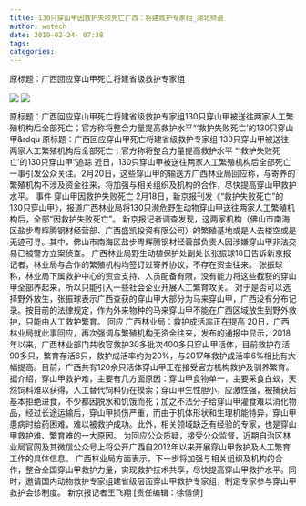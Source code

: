 ```yaml
---
title: 130只穿山甲因救护失败死亡广西：将建救护专家组_湖北频道
author: wetech
date: 2019-02-24- 07:38
tags: 
categories: 
---
```

原标题：广西回应穿山甲死亡将建省级救护专家组
<!-- more -->
                
<img align="center" border="0" src="http://p0.ifengimg.com/a/2019_09/c8dd2713d31370d_size284_w400_h533.jpg" />
                
<img align="center" border="0" src="http://p2.ifengimg.com/a/2016/0810/204c433878d5cf9size1_w16_h16.png" />
            
原标题：广西回应穿山甲死亡将建省级救护专家组130只穿山甲被送往两家人工繁殖机构后全部死亡；官方称将整合力量提高救护水平“‘救护失败死亡’的130只穿山甲&rdqu
原标题：广西回应穿山甲死亡将建省级救护专家组
130只穿山甲被送往两家人工繁殖机构后全部死亡；官方称将整合力量提高救护水平
“‘救护失败死亡’的130只穿山甲”追踪
近日，130只穿山甲被送往两家人工繁殖机构后全部死亡一事引发公众关注。2月20日，这些穿山甲的输送方广西林业局回应称，与寄养的繁殖机构不涉及资金往来，将加强与相关组织及机构的合作，尽快提高穿山甲救护水平。
事件
穿山甲因救护失败死亡
2月18日，新京报刊发《“救护失败死亡”的130只穿山甲》，报道广西林业局将130只濒危野生动物穿山甲送往两家人工繁殖机构后，全部“因救护失败死亡”。
新京报记者调查发现，这两家机构（佛山市南海区盐步粤辉腾钢材经营部、广西盛凯投资有限公司）的繁殖基地或是人去楼空或是无迹可寻。其中，佛山市南海区盐步粤辉腾钢材经营部负责人因涉嫌穿山甲非法交易已被警方立案侦查。
广西林业局野生动植保护处副处长张振球18日告诉新京报记者，林业局与合作的繁殖机构均签订过寄养协议，不存在资金往来。
张振球称，林业局下属救护中心的资金支持、人员配备有限，没有能力将这些截获的穿山甲全部养起来，所以只能引入一些社会企业开展人工繁育攻关。
对于是否可以选择野外放生，张振球表示广西查获的穿山甲大部分为马来穿山甲，广西没有分布记录。按目前的法律规定，作为外来物种的马来穿山甲不能在广西区域放生到野外救护，只能由人工救护繁育。
回应
广西林业局：救护成活率正在提高
20日，广西林业局就此事回应，再次强调与繁殖机构无资金往来，发布的通报中显示，2018年以来，广西林业部门共收容救护30多批次400多只穿山甲活体，目前救护存活90多只，繁育存活6只，救护成活率约为20%，与2017年救护成活率6%相比有大幅提高。目前，广西共有120余只活体穿山甲正在接受官方机构救护及驯养繁育。
据介绍，穿山甲救护难，主要有几方面原因：穿山甲食物单一，主要采食白蚁，天然饲料难以获得，人工替代饲料仍在摸索；穿山甲生性胆小，应激性强，被捕获后基本拒绝进食，不少都因脱水和饥饿而死；加之不法分子给穿山甲灌食难以消化物品，经过长途运输后，穿山甲损伤严重，而由于机体形状和生理机能特异，穿山甲患病时给药困难，难以被救护成功。此外，相关领域缺乏有经验的专家，也是穿山甲救护难、繁育难的一大原因。
为回应公众质疑，接受公众监督，近期自治区林业局官网及其微信公众号上将公开广西自2012年以来开展穿山甲救护及人工繁育工作的具体信息。
广西林业局方面表示，下一步将加强与相关组织及机构的合作，整合全国穿山甲救护力量，实现救护技术共享，尽快提高穿山甲救护水平。同时，邀请国内动物救护专家组建省级层面穿山甲救护专家组，制定专家参与穿山甲救护会诊制度。
新京报记者王飞翔
[责任编辑：徐倩倩]
            
